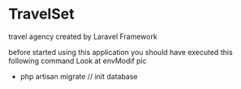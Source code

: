 # TravelSet
travel agency created by Laravel Framework

before started using this application you should have executed this following command
Look at envModif pic 

- php artisan migrate
// init database
